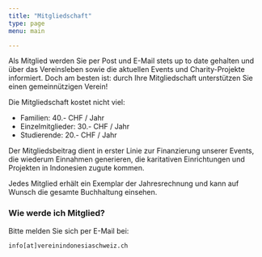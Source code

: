 ```yaml
---
title: "Mitgliedschaft"
type: page
menu: main

---
```



Als Mitglied werden Sie per Post und E-Mail stets up to date gehalten und über das Vereinsleben sowie die aktuellen Events und Charity-Projekte informiert. Doch am besten ist: durch Ihre Mitgliedschaft unterstützen Sie einen gemeinnützigen Verein!

Die Mitgliedschaft kostet nicht viel:

* Familien: 40.- CHF / Jahr
* Einzelmitglieder: 30.- CHF / Jahr
* Studierende: 20.- CHF / Jahr

Der Mitgliedsbeitrag dient in erster Linie zur Finanzierung unserer Events, die wiederum Einnahmen generieren, die karitativen Einrichtungen und Projekten in Indonesien zugute kommen.

Jedes Mitglied erhält ein Exemplar der Jahresrechnung und kann auf Wunsch die gesamte Buchhaltung einsehen.

### Wie werde ich Mitglied?

Bitte melden Sie sich per E-Mail bei:

`info[at]vereinindonesiaschweiz.ch`

